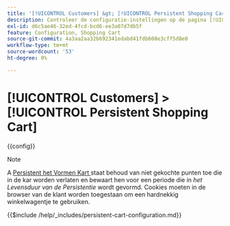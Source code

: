 ```yaml
---
title: '[!UICONTROL Customers] &gt; [!UICONTROL Persistent Shopping Cart]'
description: Controleer de configuratie-instellingen op de pagina [!UICONTROL Customers] &gt; [!UICONTROL Persistent Shopping Cart] van Commerce Admin.
exl-id: d6c5ae46-32ed-4fcd-bcd6-ee3a07d7db5f
feature: Configuration, Shopping Cart
source-git-commit: 4a3aa2aa32b692341edabd41fdb608e3cff5d8e0
workflow-type: tm+mt
source-wordcount: '53'
ht-degree: 0%

---
```


# [!UICONTROL Customers] > [!UICONTROL Persistent Shopping Cart]

{{config}}

>[!NOTE]
>
>A [ Persistent het Vormen Kart ](../../stores-purchase/cart-persistent.md) staat behoud van niet gekochte punten toe die in de kar worden verlaten en bewaart hen voor een periode die in _het Levensduur van de Persistentie_ wordt gevormd. Cookies moeten in de browser van de klant worden toegestaan om een hardnekkig winkelwagentje te gebruiken.


{{$include /help/_includes/persistent-cart-configuration.md}}

<!-- Last updated from includes: 2024-10-31 10:02:14 -->
